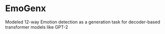 # EmoGenx
Modeled 12-way Emotion detection as a generation task for decoder-based transformer models like GPT-2

